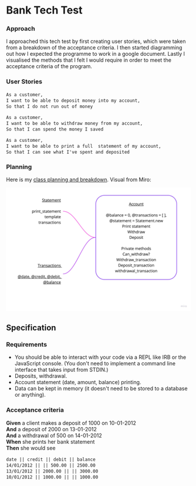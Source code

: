 # Bank Tech Test

### Approach
I approached this tech test by first creating user stories, which were taken from a breakdown of the acceptance criteria.
I then started diagramming out how I expected the programme to work in a google document.
Lastly I visualised the methods that I felt I would require in order to meet the acceptance criteria of the program.

### User Stories
```
As a customer,
I want to be able to deposit money into my account,
So that I do not run out of money
```

```
As a customer,
I want to be able to withdraw money from my account,
So that I can spend the money I saved
```

```
As a customer,
I want to be able to print a full  statement of my account,
So that I can see what I've spent and deposited
```
### Planning

Here is my [class planning and breakdown](https://docs.google.com/document/d/1j1xMccRkOlpET7PLq8427yrgkl-zQ5Wsj4qcw52c7KU/edit). Visual from Miro:

![Class diagram](./class_diagram.jpg)

## Specification

### Requirements

* You should be able to interact with your code via a REPL like IRB or the JavaScript console.  (You don't need to implement a command line interface that takes input from STDIN.)
* Deposits, withdrawal.
* Account statement (date, amount, balance) printing.
* Data can be kept in memory (it doesn't need to be stored to a database or anything).

### Acceptance criteria

**Given** a client makes a deposit of 1000 on 10-01-2012  
**And** a deposit of 2000 on 13-01-2012  
**And** a withdrawal of 500 on 14-01-2012  
**When** she prints her bank statement  
**Then** she would see

```
date || credit || debit || balance
14/01/2012 || || 500.00 || 2500.00
13/01/2012 || 2000.00 || || 3000.00
10/01/2012 || 1000.00 || || 1000.00
```
